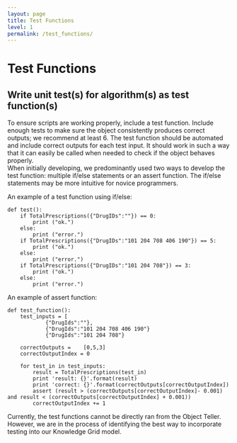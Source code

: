 ```yaml
---
layout: page
title: Test Functions
level: 1
permalink: /test_functions/
---
```


# Test Functions

## Write unit test\(s\) for algorithm\(s\) as test function\(s\)

To ensure scripts are working properly, include a test function. Include enough tests to make sure the object consistently produces correct outputs; we recommend at least 6. The test function should be automated and include correct outputs for each test input. It should work in such a way that it can easily be called when needed to check if the object behaves properly.  
When initially developing, we predominantly used two ways to develop the test function: multiple if/else statements or an assert function. The if/else statements may be more intuitive for novice programmers.

An example of a test function using if/else:

```
def test():
    if TotalPrescriptions({"DrugIDs":""}) == 0:
        print ("ok.")
    else:
        print ("error.")
    if TotalPrescriptions({"DrugIDs":"101 204 708 406 190"}) == 5:
        print ("ok.")
    else:
        print ("error.")
    if TotalPrescriptions({"DrugIDs":"101 204 708"}) == 3:
        print ("ok.")
    else:
        print ("error.")
```

An example of assert function:

```
def test_function():
    test_inputs = [
            {"DrugIds":""},
            {"DrugIds":"101 204 708 406 190"}
            {"DrugIds":"101 204 708"}

    correctOutputs =    [0,5,3]
    correctOutputIndex = 0

    for test_in in test_inputs:
        result = TotalPrescriptions(test_in)
        print 'result: {}'.format(result)
        print 'correct: {}'.format(correctOutputs[correctOutputIndex])
        assert (result > (correctOutputs[correctOutputIndex]- 0.001) and result < (correctOutputs[correctOutputIndex] + 0.001))
        correctOutputIndex += 1
```

Currently, the test functions cannot be directly ran from the Object Teller. However, we are in the process of identifying the best way to incorporate testing into our Knowledge Grid model.
